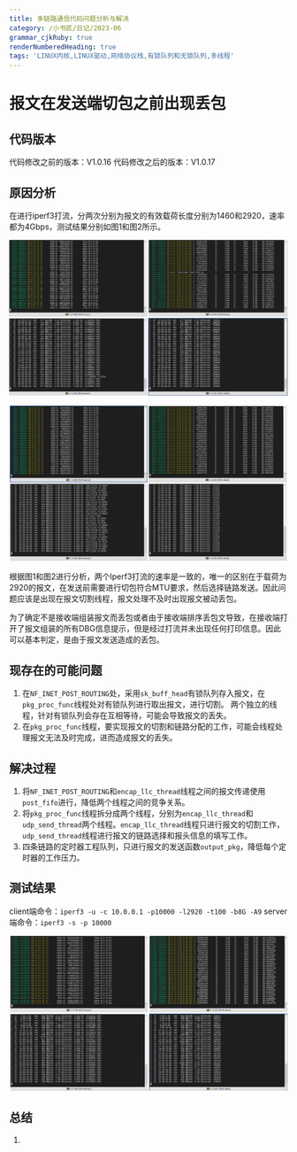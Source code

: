 ```yaml
---
title: 多链路通信代码问题分析与解决
category: /小书匠/日记/2023-06
grammar_cjkRuby: true
renderNumberedHeading: true
tags: 'LINUX内核,LINUX驱动,网络协议栈,有锁队列和无锁队列,多线程'
---
```



# 报文在发送端切包之前出现丢包
## 代码版本
代码修改之前的版本：V1.0.16
代码修改之后的版本：V1.0.17
## 原因分析
在进行iperf3打流，分两次分别为报文的有效载荷长度分别为1460和2920，速率都为4Gbps，测试结果分别如图1和图2所示。

![图1：载荷1460](./images/1686884160124.png)

![图2 ：载荷2920](./images/1686884044444.png)

根据图1和图2进行分析，两个Iperf3打流的速率是一致的，唯一的区别在于载荷为2920的报文，在发送前需要进行切包符合MTU要求，然后选择链路发送。因此问题应该是出现在报文切割线程，报文处理不及时出现报文被动丢包。

为了确定不是接收端组装报文而丢包或者由于接收端排序丢包文导致，在接收端打开了报文组装的所有DBG信息提示，但是经过打流并未出现任何打印信息。因此可以基本判定，是由于报文发送造成的丢包。

## 现存在的可能问题
1. 在`NF_INET_POST_ROUTING`处，采用`sk_buff_head`有锁队列存入报文，在`pkg_proc_func`线程处对有锁队列进行取出报文，进行切割。 两个独立的线程，针对有锁队列会存在互相等待，可能会导致报文的丢失。
2. 在`pkg_proc_func`线程，要实现报文的切割和链路分配的工作，可能会线程处理报文无法及时完成，进而造成报文的丢失。
## 解决过程 

1. 将`NF_INET_POST_ROUTING`和`encap_llc_thread`线程之间的报文传递使用`post_fifo`进行，降低两个线程之间的竞争关系。
2. 将`pkg_proc_func`线程拆分成两个线程，分别为`encap_llc_thread`和`udp_send_thread`两个线程。`encap_llc_thread`线程只进行报文的切割工作，`udp_send_thread`线程进行报文的链路选择和报头信息的填写工作。
3. 四条链路的定时器工程队列，只进行报文的发送函数`output_pkg`，降低每个定时器的工作压力。

## 测试结果

client端命令：`iperf3 -u -c 10.0.0.1 -p10000 -l2920 -t100 -b8G -A9`
server端命令：`iperf3 -s -p 10000`

![报文长度2920](./images/1686986690694.png)
## 总结
1. 
